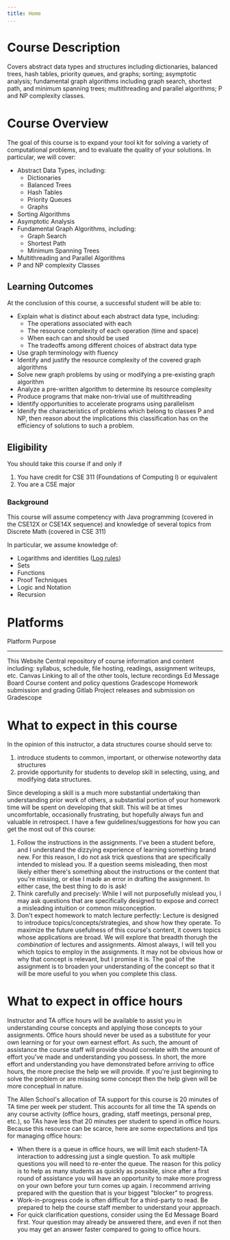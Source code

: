 ```yaml
---
title: Home
...
```


# Course Description

Covers abstract data types and structures including dictionaries, balanced trees, hash tables, priority queues, and graphs; sorting; asymptotic analysis; fundamental graph algorithms including graph search, shortest path, and minimum spanning trees; multithreading and parallel algorithms; P and NP complexity classes.

# Course Overview 

The goal of this course is to expand your tool kit for solving a variety of computational problems, and to evaluate the quality of your solutions. In particular, we will cover:

- Abstract Data Types, including:
    - Dictionaries
    - Balanced Trees
    - Hash Tables
    - Priority Queues
    - Graphs
- Sorting Algorithms
- Asymptotic Analysis
- Fundamental Graph Algorithms, including:
    - Graph Search
    - Shortest Path
    - Minimum Spanning Trees
- Multithreading and Parallel Algorithms
- P and NP complexity Classes

## Learning Outcomes

At the conclusion of this course, a successful student will be able to:

- Explain what is distinct about each abstract data type, including:
    - The operations associated with each
    - The resource complexity of each operation (time and space)
    - When each can and should be used
    - The tradeoffs among different choices of abstract data type
- Use graph terminology with fluency
- Identify and justify the resource complexity of the covered graph algorithms
- Solve new graph problems by using or modifying a pre-existing graph algorithm
- Analyze a pre-written algorithm to determine its resource complexity
- Produce programs that make non-trivial use of multithreading
- Identify opportunities to accelerate programs using parallelism
- Idenify the characteristics of problems which belong to classes P and NP, then reason about the implications this classification has on the efficiency of solutions to such a problem.



## Eligibility

You should take this course if and only if

1. You have credit for CSE 311 (Foundations of Computing I) or equivalent
1. You are a CSE major


### Background

This course will assume competency with Java programming (covered in the CSE12X or CSE14X sequence) and knowledge of several topics from Discrete Math (covered in CSE 311)

In particular, we assume knowledge of:

- Logarithms and identities ([Log rules](https://en.wikipedia.org/wiki/List_of_logarithmic_identities))
- Sets
- Functions 
- Proof Techniques
- Logic and Notation
- Recursion

# Platforms

Platform                    Purpose
-------------------------   ----------------------------------------------
This Website                Central repository of course information and content including: syllabus, schedule, file hosting, readings, assignment writeups, etc.
Canvas                      Linking to all of the other tools, lecture recordings
Ed Message Board            Course content and policy questions
Gradescope                  Homework submission and grading
Gitlab                      Project releases and submission on Gradescope


# What to expect in this course

In the opinion of this instructor, a data structures course should serve to:

1. introduce students to common, important, or otherwise noteworthy data structures
1. provide opportunity for students to develop skill in selecting, using, and modifying data structures.

Since developing a skill is a much more substantial undertaking than understanding prior work of others, a substantial portion of your homework time will be spent on developing that skill. This will be at times uncomfortable, occasionally frustrating, but hopefully always fun and valuable in retrospect. I have a few guidelines/suggestions for how you can get the most out of this course:

1. Follow the instructions in the assignments. I've been a student before, and I understand the dizzying experience of learning something brand new. For this reason, I do not ask trick questions that are specifically intended to mislead you. If a question seems misleading, then most likely either there's something about the instructions or the content that you're missing, or else I made an error in drafting the assignment. In either case, the best thing to do is ask!
1. Think carefully and precisely: While I will not purposefully mislead you, I may ask questions that are specifically designed to expose and correct a misleading intuition or common misconception.
1. Don't expect homework to match lecture perfectly: Lecture is designed to introduce topics/concepts/strategies, and show how they operate. To maximize the future usefulness of this course's content, it covers topics whose applications are broad. We will explore that breadth thorugh the *combination* of lectures and assignments. Almost always, I will tell you which topics to employ in the assignments. It may not be obvious how or why that concept is relevant, but I promise it is. The goal of the assignment is to broaden your understanding of the concept so that it will be more useful to you when you complete this class.



# What to expect in office hours

Instructor and TA office hours will be available to assist you in understanding course concepts and applying those concepts to your assignments. Office hours should never be used as a substitute for your own learning or for your own earnest effort. As such, the amount of assistance the course staff will provide should correlate with the amount of effort you've made and understanding you possess. In short, the more effort and understanding you have demonstrated before arriving to office hours, the more precise the help we will provide. If you're just beginning to solve the problem or are missing some concept then the help given will be more conceptual in nature.

The Allen School's allocation of TA support for this course is 20 minutes of TA time per week per student. This accounts for all time the TA spends on any course activity (office hours, grading, staff meetings, personal prep, etc.), so TAs have less that 20 minutes per student to spend in office hours. Because this resource can be scarce, here are some expectations and tips for managing office hours:

-  When there is a queue in office hours, we will limit each student-TA interaction to addressing just a single question. To ask multiple questions you will need to re-enter the queue. The reason for this policy is to help as many students as quickly as possible, since after a first round of assistance you will have an opportunity to make more progress on your own before your turn comes up again. I recommend arriving prepared with the question that is your biggest "blocker" to progress.
- Work-in-progress code is often difficult for a third-party to read. Be prepared to help the course staff member to understand your approach.
- For quick clarification questions, consider using the Ed Message Board first. Your question may already be answered there, and even if not then you may get an answer faster compared to going to office hours.


